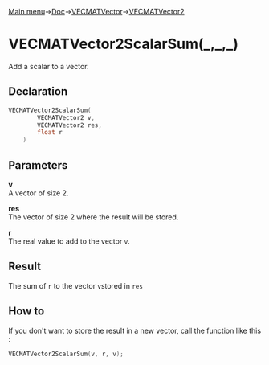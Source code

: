 [Main menu](../../../../Readme.md)->[Doc](../../../VECMATKit.md)->[VECMATVector](../../VECMATVector.md)->[VECMATVector2](../../VECMATVector2.md)

# VECMATVector2ScalarSum(\_,\_,\_)
Add a scalar to a vector.

## **Declaration**
```C
VECMATVector2ScalarSum(
        VECMATVector2 v,
        VECMATVector2 res,
        float r
    )
```


## **Parameters**
**v**  
A vector of size 2.

**res**  
The vector of size 2 where the result will be stored.

**r**  
The real value to add to the vector `v`.

## **Result**
The sum of `r` to the vector `v`stored in `res`

## **How to**
If you don't want to store the result in a new vector, call the function like this :
```C
VECMATVector2ScalarSum(v, r, v);
```
